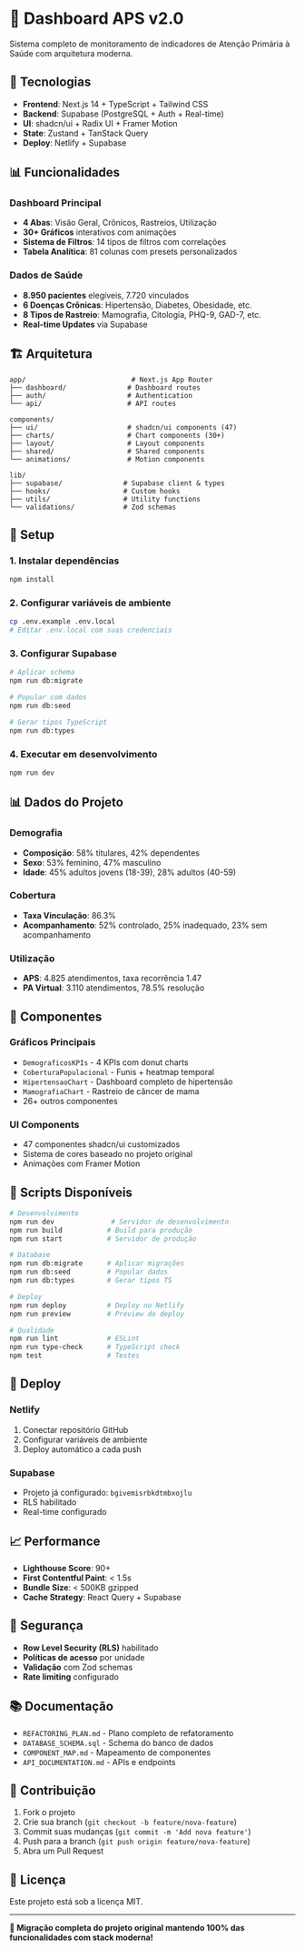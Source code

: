 # 🏥 Dashboard APS v2.0

Sistema completo de monitoramento de indicadores de Atenção Primária à Saúde com arquitetura moderna.

## 🚀 Tecnologias

- **Frontend**: Next.js 14 + TypeScript + Tailwind CSS
- **Backend**: Supabase (PostgreSQL + Auth + Real-time)
- **UI**: shadcn/ui + Radix UI + Framer Motion
- **State**: Zustand + TanStack Query
- **Deploy**: Netlify + Supabase

## 📊 Funcionalidades

### Dashboard Principal
- **4 Abas**: Visão Geral, Crônicos, Rastreios, Utilização
- **30+ Gráficos** interativos com animações
- **Sistema de Filtros**: 14 tipos de filtros com correlações
- **Tabela Analítica**: 81 colunas com presets personalizados

### Dados de Saúde
- **8.950 pacientes** elegíveis, 7.720 vinculados
- **6 Doenças Crônicas**: Hipertensão, Diabetes, Obesidade, etc.
- **8 Tipos de Rastreio**: Mamografia, Citologia, PHQ-9, GAD-7, etc.
- **Real-time Updates** via Supabase

## 🏗️ Arquitetura

```
app/                          # Next.js App Router
├── dashboard/               # Dashboard routes
├── auth/                    # Authentication
└── api/                     # API routes

components/
├── ui/                      # shadcn/ui components (47)
├── charts/                  # Chart components (30+)
├── layout/                  # Layout components
├── shared/                  # Shared components
└── animations/              # Motion components

lib/
├── supabase/               # Supabase client & types
├── hooks/                  # Custom hooks
├── utils/                  # Utility functions
└── validations/            # Zod schemas
```

## 🔧 Setup

### 1. Instalar dependências
```bash
npm install
```

### 2. Configurar variáveis de ambiente
```bash
cp .env.example .env.local
# Editar .env.local com suas credenciais
```

### 3. Configurar Supabase
```bash
# Aplicar schema
npm run db:migrate

# Popular com dados
npm run db:seed

# Gerar tipos TypeScript
npm run db:types
```

### 4. Executar em desenvolvimento
```bash
npm run dev
```

## 📊 Dados do Projeto

### Demografia
- **Composição**: 58% titulares, 42% dependentes
- **Sexo**: 53% feminino, 47% masculino
- **Idade**: 45% adultos jovens (18-39), 28% adultos (40-59)

### Cobertura
- **Taxa Vinculação**: 86.3%
- **Acompanhamento**: 52% controlado, 25% inadequado, 23% sem acompanhamento

### Utilização
- **APS**: 4.825 atendimentos, taxa recorrência 1.47
- **PA Virtual**: 3.110 atendimentos, 78.5% resolução

## 🎨 Componentes

### Gráficos Principais
- `DemograficosKPIs` - 4 KPIs com donut charts
- `CoberturaPopulacional` - Funis + heatmap temporal
- `HipertensaoChart` - Dashboard completo de hipertensão
- `MamografiaChart` - Rastreio de câncer de mama
- 26+ outros componentes

### UI Components
- 47 componentes shadcn/ui customizados
- Sistema de cores baseado no projeto original
- Animações com Framer Motion

## 📱 Scripts Disponíveis

```bash
# Desenvolvimento
npm run dev              # Servidor de desenvolvimento
npm run build           # Build para produção
npm run start           # Servidor de produção

# Database
npm run db:migrate      # Aplicar migrações
npm run db:seed         # Popular dados
npm run db:types        # Gerar tipos TS

# Deploy
npm run deploy          # Deploy no Netlify
npm run preview         # Preview do deploy

# Qualidade
npm run lint            # ESLint
npm run type-check      # TypeScript check
npm test                # Testes
```

## 🚀 Deploy

### Netlify
1. Conectar repositório GitHub
2. Configurar variáveis de ambiente
3. Deploy automático a cada push

### Supabase
- Projeto já configurado: `bgivemisrbkdtmbxojlu`
- RLS habilitado
- Real-time configurado

## 📈 Performance

- **Lighthouse Score**: 90+
- **First Contentful Paint**: < 1.5s
- **Bundle Size**: < 500KB gzipped
- **Cache Strategy**: React Query + Supabase

## 🔐 Segurança

- **Row Level Security (RLS)** habilitado
- **Políticas de acesso** por unidade
- **Validação** com Zod schemas
- **Rate limiting** configurado

## 📚 Documentação

- `REFACTORING_PLAN.md` - Plano completo de refatoramento
- `DATABASE_SCHEMA.sql` - Schema do banco de dados
- `COMPONENT_MAP.md` - Mapeamento de componentes
- `API_DOCUMENTATION.md` - APIs e endpoints

## 🤝 Contribuição

1. Fork o projeto
2. Crie sua branch (`git checkout -b feature/nova-feature`)
3. Commit suas mudanças (`git commit -m 'Add nova feature'`)
4. Push para a branch (`git push origin feature/nova-feature`)
5. Abra um Pull Request

## 📄 Licença

Este projeto está sob a licença MIT.

---

**🎯 Migração completa do projeto original mantendo 100% das funcionalidades com stack moderna!**